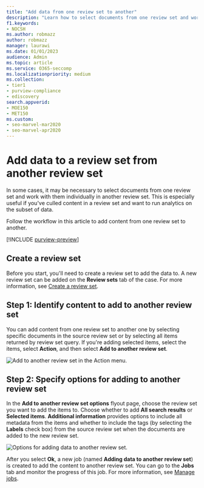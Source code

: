 ```yaml
---
title: "Add data from one review set to another"
description: "Learn how to select documents from one review set and work with them individually in another set in an Microsoft Purview eDiscovery (Premium) case."
f1.keywords:
- NOCSH
ms.author: robmazz
author: robmazz
manager: laurawi
ms.date: 01/01/2023
audience: Admin
ms.topic: article
ms.service: O365-seccomp
ms.localizationpriority: medium
ms.collection:
- tier1
- purview-compliance
- ediscovery 
search.appverid: 
- MOE150
- MET150
ms.custom: 
- seo-marvel-mar2020
- seo-marvel-apr2020
---
```


# Add data to a review set from another review set

In some cases, it may be necessary to select documents from one review set and work with them individually in another review set. This is especially useful if you've culled content in a review set and want to run analytics on the subset of data.

Follow the workflow in this article to add content from one review set to another.

[!INCLUDE [purview-preview](../includes/purview-preview.md)]

## Create a review set

Before you start, you'll need to create a review set to add the data to.  A new review set can be added on the **Review sets** tab of the case. For more information, see [Create a review set](ediscovery-managing-review-sets.md#create-a-review-set).

## Step 1: Identify content to add to another review set

You can add content from one review set to another one by selecting specific documents in the source review set or by selecting all items returned by review set query. If you're adding selected items, select the items, select **Action**, and then select **Add to another review set**.

![Add to another review set in the Action menu.](../media/64f2a4d4-eba3-4ab3-a3ba-d519feea3142.png)

## Step 2: Specify options for adding to another review set

In the **Add to another review set options** flyout page, choose the review set you want to add the items to. Choose whether to add **All search results** or **Selected items**.  **Additional information** provides options to include all metadata from the items and whether to include the tags (by selecting the **Labels** check box) from the source review set when the documents are added to the new review set.  

![Options for adding data to another review set.](../media/6440ee44-68fd-44d7-b43a-3a477345525c.png)

After you select **Ok**, a new job (named **Adding data to another review set**) is created to add the content to another review set. You can go to the **Jobs** tab and monitor the progress of this job. For more information, see [Manage jobs](ediscovery-managing-jobs.md).
